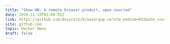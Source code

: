 ```yaml
---
title: "Show HN: A remote browser product, open-sourced"
date: 2019-11-18T03:09:55Z
link: https://github.com/dosycorp/browsergap.ce?utm_medium=RSS&utm_source=hune
site: github.com
topic: Hacker News
draft: false
---
```


